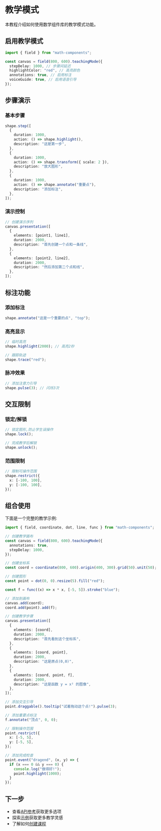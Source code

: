 # 教学模式

本教程介绍如何使用数学组件库的教学模式功能。

## 启用教学模式

```typescript
import { field } from "math-components";

const canvas = field(800, 600).teachingMode({
  stepDelay: 1000, // 步骤间延迟
  highlightColor: "red", // 高亮颜色
  annotations: true, // 启用标注
  voiceGuide: true, // 启用语音引导
});
```

## 步骤演示

### 基本步骤

```typescript
shape.step([
  {
    duration: 1000,
    action: () => shape.highlight(),
    description: "这是第一步",
  },
  {
    duration: 1000,
    action: () => shape.transform({ scale: 2 }),
    description: "放大图形",
  },
  {
    duration: 1000,
    action: () => shape.annotate("重要点"),
    description: "添加标注",
  },
]);
```

### 演示控制

```typescript
// 创建演示序列
canvas.presentation([
  {
    elements: [point1, line1],
    duration: 2000,
    description: "首先创建一个点和一条线",
  },
  {
    elements: [point2, line2],
    duration: 2000,
    description: "然后添加第二个点和线",
  },
]);
```

## 标注功能

### 添加标注

```typescript
shape.annotate("这是一个重要的点", "top");
```

### 高亮显示

```typescript
// 临时高亮
shape.highlight(2000); // 高亮2秒

// 跟踪轨迹
shape.trace("red");
```

### 脉冲效果

```typescript
// 添加注意力引导
shape.pulse(3); // 闪烁3次
```

## 交互限制

### 锁定/解锁

```typescript
// 锁定图形,防止学生误操作
shape.lock();

// 完成教学后解锁
shape.unlock();
```

### 范围限制

```typescript
// 限制可操作范围
shape.restrict({
  x: [-100, 100],
  y: [-100, 100],
});
```

## 组合使用

下面是一个完整的教学示例:

```typescript
import { field, coordinate, dot, line, func } from "math-components";

// 创建教学画布
const canvas = field(800, 600).teachingMode({
  annotations: true,
  stepDelay: 1000,
});

// 创建坐标系
const coord = coordinate(800, 600).origin(400, 300).grid(50).unit(50);

// 创建图形
const point = dot(0, 0).resize(5).fill("red");

const f = func((x) => x * x, [-5, 5]).stroke("blue");

// 添加到画布
canvas.add(coord);
coord.add(point).add(f);

// 创建教学步骤
canvas.presentation([
  {
    elements: [coord],
    duration: 2000,
    description: "首先看到这个坐标系",
  },
  {
    elements: [coord, point],
    duration: 2000,
    description: "这是原点(0,0)",
  },
  {
    elements: [coord, point, f],
    duration: 2000,
    description: "这是函数 y = x² 的图像",
  },
]);

// 添加交互引导
point.draggable().tooltip("试着拖动这个点!").pulse(3);

// 添加重要点标注
f.annotate("顶点", 0, 0);

// 限制操作范围
point.restrict({
  x: [-5, 5],
  y: [-5, 5],
});

// 添加完成检查
point.event("dragend", (x, y) => {
  if (x === 0 && y === 0) {
    console.log("做得好!");
    point.highlight(1000);
  }
});
```

## 下一步

- 查看[API参考](../api/README.md)获取更多选项
- 探索[示例](../examples/README.md)获取更多教学灵感
- 了解如何[创建课程](../guides/creating-lessons.md)
